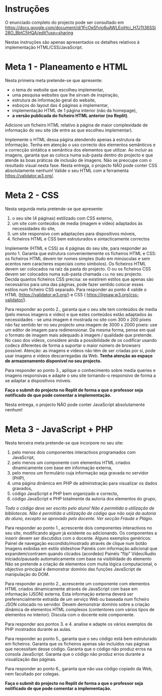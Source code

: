 # Instruções  

O enunciado completo do projecto pode ser consultado em https://docs.google.com/document/d/1FcOeSfvjo6uAWLEoiHci_H7JTt36SSj28O_BbtC5HQA/edit?usp=sharing

Nestas instruções são apenas apresentados os detalhes relativos à implementação HTML/CSS/JavaScript.

# Meta 1 - Planeamento e HTML
Nesta primeira meta pretende-se que apresente:
- o tema do website que escolheu implementar,
- uma pesquisa websites que lhe sirvam de inspiração,
- estrutura de informação geral do website,
- esboços do layout das 4 páginas a implementar,
- implementação HTML de 1 página interior (não da homepage),
- **a versão publicada do ficheiro HTML anterior (no Replit)**.


Adicione um ficheiro HTML relativo à página de maior complexidade de informação do seu site (de entre as que escolheu implementar).

Implemente o HTML dessa página atendendo apenas à estrutura da informação. Tenha em atenção o uso correcto dos elementos semânticos e a correcção sintática e semântica dos elementos que utilizar. Ao incluir as imagens, garanta que as coloca numa sub-pasta dentro do projecto e que atende às boas práticas de inclusão de imagens. Não se preocupe com o resultado visual nesta fase. Nesta entrega, o projecto NÃO pode conter CSS absolutamente nenhum! Valide o seu HTML com a ferramenta https://validator.w3.org/. 


# Meta 2 - CSS
Nesta segunda meta pretende-se que apresente:
1. o seu site (4 páginas) estilizado com CSS externo,
2. um site com conteúdos de media (imagem e vídeo) adaptados às necessidades do site,
3. um site responsivo com adaptações para dispositivos móveis,
4. ficheiros HTML e CSS bem estruturados e sintacticamente correctos

Implemente (HTML e CSS) as 4 páginas do seu site, para responder ao ponto 1. Garanta que estrutura convenientemente os ficheiros HTML e CSS: os ficheiros HTML devem ter nomes simples (tudo em minúsculas e sem acentos nem caracteres especiais como símbolos). Os ficheiros HTML devem ser colocados na raíz da pasta do projecto. O ou os ficheiros CSS devem ser colocados numa sub-pasta chamada `css` no seu projecto. Decida quantos ficheiros CSS precisa: se existirem estilos que apenas são necessários para uma das páginas, pode fazer sentido colocar esses estilos num ficheiro CSS separado. Para responder ao ponto 4 valide o HTML (https://validator.w3.org/) e CSS ( https://jigsaw.w3.org/css-validator/).

Para responder ao ponto 2., garanta que o seu site tem conteúdos de media (pelo menos imagens e vídeo) e que estes conteúdos estão adaptados às necessidades - se uma imagem é mostrada no site com 300 x 200 píxeis não faz sentido ter no seu projecto uma imagem de 3000 x 2000 píxeis: use um editor de imagem para redimensionar. Da mesma forma, pense em qual o formato de imagem mais adequado à imagem / qualidade que pretende. No caso dos vídeos, considere ainda a possibilidade de os codificar usando codecs diferentes de forma a suportar o maior número de browsers possível. Atenção: as imagens e vídeos não têm de ser criadas por si, pode usar imagens e vídeos descarregadas da Web.
**Tenha atenção ao espaço de armazenamento disponível no seu projecto.**
 
Para responder ao ponto 3., aplique o conhecimento sobre media queries e imagens responsivas e adapte o seu site tornando-o responsivo de forma a se adaptar a dispositivos móveis.

**Faça o submit do projecto no Replit de forma a que o professor seja notificado de que pode comentar a implementação.**

Nesta entrega, o projecto NÃO pode conter JavaScript absolutamente nenhum!

# Meta 3 - JavaScript + PHP
Nesta terceira meta pretende-se que incorpore no seu site:
1. pelo menos dois componentes interactivos programados com JavaScript,
2. pelo menos um componente com elementos HTML criados dinamicamente com base em informação externa,
3. pelo menos um formulário cuja informação seja gravada no servidor (PHP),
4. uma página dinâmica em PHP de administração para visualizar os dados gravados,
5. código JavaScript e PHP bem organizado e correcto,
6. código JavaScript e PHP totalmente da autoria dos elementos do grupo,


*Todo o código deve ser escrito pelo aluno! 
Não é permitida a utilização de bibliotecas. 
Não é permitida a utilização de código que não seja da autoria do aluno, excepto se aprovado pelo docente. 
Ver secção Fraude e Plágio.*

Para responder ao ponto 1., acrescente dois componentes interactivos no seu site, modificando algum já existente ou adicionando. Os componentes a inserir devem ser discutidos com o docente. Alguns exemplos genéricos:
Painel de navegação escondido/mostrado através de clique num botão
Imagens exibidas em estilo slideshow
Painéis com informação adicional que expandem/contraem quando clicados (acordeão)
Painéis “flip”
Vídeo/Áudio iniciado/pausado automaticamente com base na visibilidade do elemento
Não se pretende a criação de elementos com muita lógica computacional, o objectivo principal é demonstrar domínio das funções JavaScript de manipulação do DOM.

Para responder ao ponto 2., acrescente um componente com elementos HTML criados dinamicamente através de JavaScript com base em informação (JSON) externa. Esta informação externa deverá ser preferencialmente extraída de um serviço Web ou baseada num ficheiro JSON colocado no servidor. Devem demonstrar domínio sobre a criação dinâmica de elementos HTML complexos (contentores com vários tipos de elementos no interior). Discuta com o docente este componente.

Para responder aos pontos 3. e 4. analise e adapte os vários exemplos de PHP mostrados durante as aulas.

Para responder ao ponto 5., garanta que o seu código está bem estruturado em ficheiros. Garanta que os ficheiros apenas são incluídos nas páginas que necessitam desse código. Garanta que o código não produz erros na consola JavaScript. Garanta que o código não produz erros durante a visualização das páginas.

Para responder ao ponto 6., garanta que não usa código copiado da Web, nem facultado por colegas.

**Faça o submit do projecto no Replit de forma a que o professor seja notificado de que pode comentar a implementação.**
